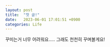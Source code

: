 ```yaml
---
layout: post
title:  "첫 글!"
date:   2023-06-01 17:01:51 +0900
categories: Life
---
```

꾸미는거 너무 어려워요.....
그래도 천천히 꾸며볼게요!